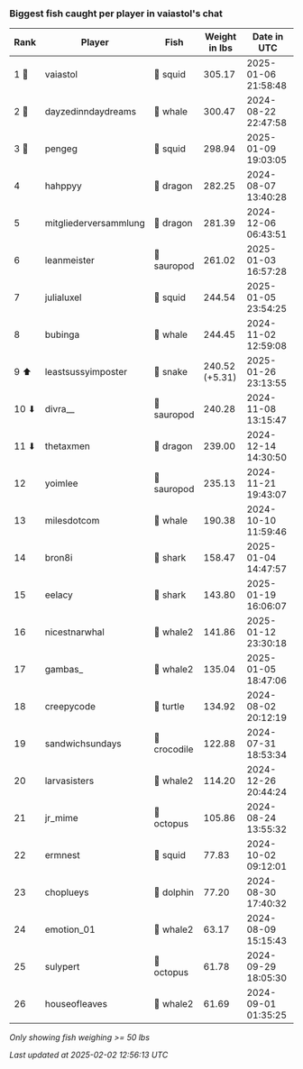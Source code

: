 ### Biggest fish caught per player in vaiastol's chat
| Rank | Player | Fish | Weight in lbs | Date in UTC |
|------|--------|-----------|---------|-----|
| 1 🥇  | vaiastol | 🦑 squid | 305.17 | 2025-01-06 21:58:48 |
| 2 🥈  | dayzedinndaydreams | 🐳 whale | 300.47 | 2024-08-22 22:47:58 |
| 3 🥉  | pengeg | 🦑 squid | 298.94 | 2025-01-09 19:03:05 |
| 4  | hahppyy | 🐉 dragon | 282.25 | 2024-08-07 13:40:28 |
| 5  | mitgliederversammlung | 🐉 dragon | 281.39 | 2024-12-06 06:43:51 |
| 6  | leanmeister | 🦕 sauropod | 261.02 | 2025-01-03 16:57:28 |
| 7  | julialuxel | 🦑 squid | 244.54 | 2025-01-05 23:54:25 |
| 8  | bubinga | 🐳 whale | 244.45 | 2024-11-02 12:59:08 |
| 9 ⬆ | leastsussyimposter | 🐍 snake | 240.52 (+5.31) | 2025-01-26 23:13:55 |
| 10 ⬇ | divra__ | 🦕 sauropod | 240.28 | 2024-11-08 13:15:47 |
| 11 ⬇ | thetaxmen | 🐉 dragon | 239.00 | 2024-12-14 14:30:50 |
| 12  | yoimlee | 🦕 sauropod | 235.13 | 2024-11-21 19:43:07 |
| 13  | milesdotcom | 🐳 whale | 190.38 | 2024-10-10 11:59:46 |
| 14  | bron8i | 🦈 shark | 158.47 | 2025-01-04 14:47:57 |
| 15  | eelacy | 🦈 shark | 143.80 | 2025-01-19 16:06:07 |
| 16  | nicestnarwhal | 🐋 whale2 | 141.86 | 2025-01-12 23:30:18 |
| 17  | gambas_ | 🐋 whale2 | 135.04 | 2025-01-05 18:47:06 |
| 18  | creepycode | 🐢 turtle | 134.92 | 2024-08-02 20:12:19 |
| 19  | sandwichsundays | 🐊 crocodile | 122.88 | 2024-07-31 18:53:34 |
| 20  | larvasisters | 🐋 whale2 | 114.20 | 2024-12-26 20:44:24 |
| 21  | jr_mime | 🐙 octopus | 105.86 | 2024-08-24 13:55:32 |
| 22  | ermnest | 🦑 squid | 77.83 | 2024-10-02 09:12:01 |
| 23  | choplueys | 🐬 dolphin | 77.20 | 2024-08-30 17:40:32 |
| 24  | emotion_01 | 🐋 whale2 | 63.17 | 2024-08-09 15:15:43 |
| 25  | sulypert | 🐙 octopus | 61.78 | 2024-09-29 18:05:30 |
| 26  | houseofleaves | 🐋 whale2 | 61.69 | 2024-09-01 01:35:25 |

_Only showing fish weighing >= 50 lbs_

_Last updated at 2025-02-02 12:56:13 UTC_